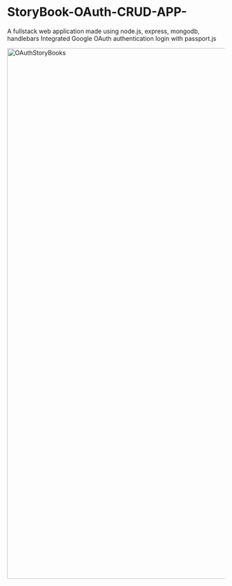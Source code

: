 # StoryBook-OAuth-CRUD-APP-

A fullstack web application made using node.js, express, mongodb, handlebars
Integrated Google OAuth authentication login with passport.js

<img width="1230" alt="OAuthStoryBooks" src="https://user-images.githubusercontent.com/98681977/190867925-56b21430-5df9-407a-88eb-16f6ebc2b658.png">
